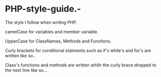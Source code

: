 # PHP-style-guide.-

The style I follow when writing PHP. 


camelCase for variables and member variable. 

UpperCase for ClassNames, Methods and Functions. 

Curly brackets for conditional statments such as if's while's and for's are written like so.. 

<?php 

if ($var == true) {

}

?>

Class's functions and methods are written whith the curly brace dropped to the next line like so... 

<?php 

class MyClass 
{

  protected $var;

  public function __construct() {
  
  }
  
}

?>

